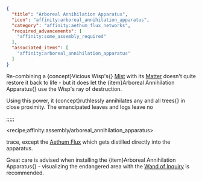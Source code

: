 ```json
{
  "title": "Arboreal Annihilation Apparatus",
  "icon": "affinity:arboreal_annihilation_apparatus",
  "category": "affinity:aethum_flux_networks",
  "required_advancements": [
    "affinity:some_assembly_required"
  ],
  "associated_items": [
    "affinity:arboreal_annihilation_apparatus"
  ]
}
```

Re-combining a {concept}Vicious Wisp's{} [Mist](^affinity:wisp_mist) with its [Matter](^affinity:wisps#7) doesn't quite
restore it back to life - but it does let the {item}Arboreal Annihilation Apparatus{} use the Wisp's ray of destruction.


Using this power, it {concept}ruthlessly annihilates any and all trees{} in close proximity. The emancipated leaves and
logs leave no

;;;;;

<recipe;affinity:assembly/arboreal_annihilation_apparatus>

trace, except the [Aethum Flux](^affinity:aethum_flux) which gets distilled directly into the apparatus.


Great care is advised when installing the {item}Arboreal Annihilation Apparatus{} - visualizing
the endangered area with the [Wand of Inquiry](^affinity:inquiry#3) is recommended.